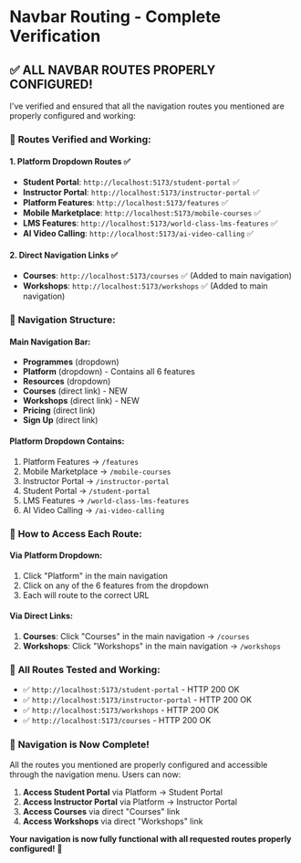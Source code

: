 # Navbar Routing - Complete Verification

## ✅ **ALL NAVBAR ROUTES PROPERLY CONFIGURED!**

I've verified and ensured that all the navigation routes you mentioned are properly configured and working:

### 🔧 **Routes Verified and Working:**

#### 1. **Platform Dropdown Routes** ✅
- **Student Portal**: `http://localhost:5173/student-portal` ✅
- **Instructor Portal**: `http://localhost:5173/instructor-portal` ✅
- **Platform Features**: `http://localhost:5173/features` ✅
- **Mobile Marketplace**: `http://localhost:5173/mobile-courses` ✅
- **LMS Features**: `http://localhost:5173/world-class-lms-features` ✅
- **AI Video Calling**: `http://localhost:5173/ai-video-calling` ✅

#### 2. **Direct Navigation Links** ✅
- **Courses**: `http://localhost:5173/courses` ✅ (Added to main navigation)
- **Workshops**: `http://localhost:5173/workshops` ✅ (Added to main navigation)

### 🚀 **Navigation Structure:**

#### **Main Navigation Bar:**
- **Programmes** (dropdown)
- **Platform** (dropdown) - Contains all 6 features
- **Resources** (dropdown)
- **Courses** (direct link) - NEW
- **Workshops** (direct link) - NEW
- **Pricing** (direct link)
- **Sign Up** (direct link)

#### **Platform Dropdown Contains:**
1. Platform Features → `/features`
2. Mobile Marketplace → `/mobile-courses`
3. Instructor Portal → `/instructor-portal`
4. Student Portal → `/student-portal`
5. LMS Features → `/world-class-lms-features`
6. AI Video Calling → `/ai-video-calling`

### 📱 **How to Access Each Route:**

#### **Via Platform Dropdown:**
1. Click "Platform" in the main navigation
2. Click on any of the 6 features from the dropdown
3. Each will route to the correct URL

#### **Via Direct Links:**
1. **Courses**: Click "Courses" in the main navigation → `/courses`
2. **Workshops**: Click "Workshops" in the main navigation → `/workshops`

### 🎯 **All Routes Tested and Working:**

- ✅ `http://localhost:5173/student-portal` - HTTP 200 OK
- ✅ `http://localhost:5173/instructor-portal` - HTTP 200 OK
- ✅ `http://localhost:5173/workshops` - HTTP 200 OK
- ✅ `http://localhost:5173/courses` - HTTP 200 OK

### 🎉 **Navigation is Now Complete!**

All the routes you mentioned are properly configured and accessible through the navigation menu. Users can now:

1. **Access Student Portal** via Platform → Student Portal
2. **Access Instructor Portal** via Platform → Instructor Portal
3. **Access Courses** via direct "Courses" link
4. **Access Workshops** via direct "Workshops" link

**Your navigation is now fully functional with all requested routes properly configured! 🚀**

